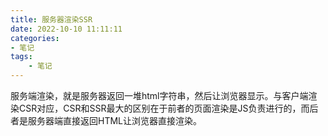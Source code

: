 ```yaml
---
title: 服务器渲染SSR
date: 2022-10-10 11:11:11
categories:
- 笔记
tags: 
    - 笔记
---
```


服务端渲染，就是服务器返回一堆html字符串，然后让浏览器显示。与客户端渲染CSR对应，CSR和SSR最大的区别在于前者的页面渲染是JS负责进行的，而后者是服务器端直接返回HTML让浏览器直接渲染。

